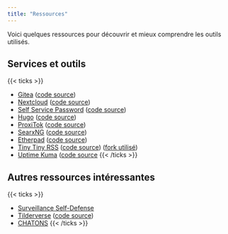 ```yaml
---
title: "Ressources"
---
```


Voici quelques ressources pour découvrir et mieux comprendre les outils utilisés.

## Services et outils

{{< ticks >}}
* [Gitea](https://gitea.io) ([code source](https://github.com/go-gitea/gitea))
* [Nextcloud](https://nextcloud.com) ([code source](https://github.com/nextcloud))
* [Self Service Password](https://github.com/ltb-project/self-service-password) ([code source](https://github.com/ltb-project/self-service-password))
* [Hugo](https://gohugo.io) ([code source](https://github.com/gohugoio/hugo))
* [ProxiTok](https://github.com/pablouser1/ProxiTok) ([code source](https://github.com/pablouser1/ProxiTok))
* [SearxNG](https://docs.searxng.org) ([code source](https://github.com/searxng/searxng))
* [Etherpad](https://etherpad.org) ([code source](https://github.com/ether/etherpad-lite))
* [Tiny Tiny RSS](https://tt-rss.org) ([code source](https://git.tt-rss.org/fox/tt-rss.git)) ([fork utilisé](https://git.theobori.cafe/theobori.cafe/tt-rss-ldap))
* [Uptime Kuma](https://uptime.kuma.pet) ([code source](https://github.com/louislam/uptime-kuma)
{{< /ticks >}}

## Autres ressources intéressantes

{{< ticks >}}
* [Surveillance Self-Defense](https://ssd.eff.org)
* [Tilderverse](https://tildeverse.org) ([code source](https://github.com/tildeverse))
* [CHATONS](https://chatons.org)
{{< /ticks >}}
